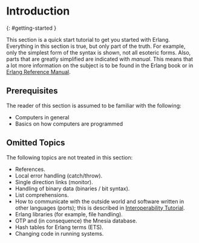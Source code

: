<!--
%CopyrightBegin%

Copyright Ericsson AB 2023. All Rights Reserved.

Licensed under the Apache License, Version 2.0 (the "License");
you may not use this file except in compliance with the License.
You may obtain a copy of the License at

    http://www.apache.org/licenses/LICENSE-2.0

Unless required by applicable law or agreed to in writing, software
distributed under the License is distributed on an "AS IS" BASIS,
WITHOUT WARRANTIES OR CONDITIONS OF ANY KIND, either express or implied.
See the License for the specific language governing permissions and
limitations under the License.

%CopyrightEnd%
-->
# Introduction

[](){: #getting-started }

This section is a quick start tutorial to get you started with Erlang.
Everything in this section is true, but only part of the truth. For example,
only the simplest form of the syntax is shown, not all esoteric forms. Also,
parts that are greatly simplified are indicated with _manual_. This means that a
lot more information on the subject is to be found in the Erlang book or in
[Erlang Reference Manual](`e:system:reference_manual.md`).

## Prerequisites

The reader of this section is assumed to be familiar with the following:

- Computers in general
- Basics on how computers are programmed

## Omitted Topics

The following topics are not treated in this section:

- References.
- Local error handling (catch/throw).
- Single direction links (monitor).
- Handling of binary data (binaries / bit syntax).
- List comprehensions.
- How to communicate with the outside world and software written in other
  languages (ports); this is described in
  [Interoperability Tutorial](`e:system:tutorial.md`).
- Erlang libraries (for example, file handling).
- OTP and (in consequence) the Mnesia database.
- Hash tables for Erlang terms (ETS).
- Changing code in running systems.
